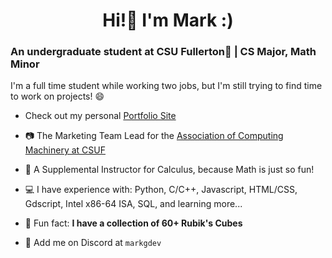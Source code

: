 <h1 align="center">Hi!👋 I'm Mark :)</h1>
<h3 align="left">An undergraduate student at CSU Fullerton🐘 | CS Major, Math Minor</h3>
<p>I'm a full time student while working two jobs, but I'm still trying to find time to work on projects! 😄<p>

- Check out my personal [Portfolio Site](https://www.markg.dev/)

- 📷 The Marketing Team Lead for the [Association of Computing Machinery at CSUF](https://acmcsuf.com/)

- 📐 A Supplemental Instructor for Calculus, because Math is just so fun!

- 💻 I have experience with: Python, C/C++, Javascript, HTML/CSS, Gdscript, Intel x86-64 ISA, SQL, and learning more...

- 💯 Fun fact: **I have a collection of 60+ Rubik's Cubes**

- 🤙 Add me on Discord at `markgdev`
